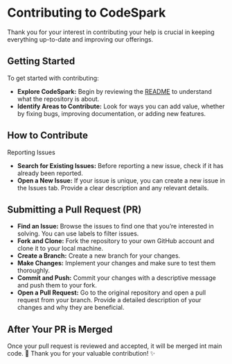 # Contributing to CodeSpark

Thank you for your interest in contributing your help is crucial in keeping everything up-to-date and improving our offerings.

## Getting Started
To get started with contributing:

- **Explore CodeSpark:** Begin by reviewing the [README](https://github.com/ajcborges/codespark#readme) to understand what the repository is about.
- **Identify Areas to Contribute:** Look for ways you can add value, whether by fixing bugs, improving documentation, or adding new features.

## How to Contribute
Reporting Issues
- **Search for Existing Issues:** Before reporting a new issue, check if it has already been reported.
- **Open a New Issue:** If your issue is unique, you can create a new issue in the Issues tab. Provide a clear description and any relevant details.

## Submitting a Pull Request (PR)
- **Find an Issue:** Browse the issues to find one that you’re interested in solving. You can use labels to filter issues.
- **Fork and Clone:** Fork the repository to your own GitHub account and clone it to your local machine.
- **Create a Branch:** Create a new branch for your changes.
- **Make Changes:** Implement your changes and make sure to test them thoroughly.
- **Commit and Push:** Commit your changes with a descriptive message and push them to your fork.
- **Open a Pull Request:** Go to the original repository and open a pull request from your branch. Provide a detailed description of your changes and why they are beneficial.

## After Your PR is Merged
Once your pull request is reviewed and accepted, it will be merged int main code.
 🎉 Thank you for your valuable contribution! ✨

